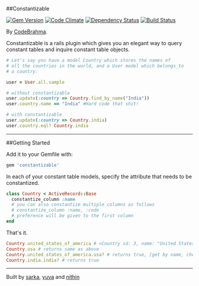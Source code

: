 ##Constantizable

[![Gem Version](https://badge.fury.io/rb/constantizable.svg)](http://badge.fury.io/rb/constantizable)
[![Code Climate](https://codeclimate.com/github/Codebrahma/constantizable/badges/gpa.svg)](https://codeclimate.com/github/Codebrahma/constantizable)
[![Dependency Status](https://gemnasium.com/Codebrahma/constantizable.svg)](https://gemnasium.com/Codebrahma/constantizable)
[![Build Status](https://travis-ci.org/Codebrahma/constantizable.svg)](https://travis-ci.org/Codebrahma/constantizable)

By [CodeBrahma](http://codebrahma.com).

Constantizable is a rails plugin which gives you an elegant way to query constant tables and inquire constant table objects.

``` ruby
# Let's say you have a model Country which stores the names of 
# all the countries in the world, and a User model which belongs_to
# a country.

user = User.all.sample

# without constantizable
user.update(:country => Country.find_by_name("India"))
user.country.name == "India" #Hard code that shit!

# with constantizable
user.update(:country => Country.india)
user.country.eql? Country.india
```

---

##Getting Started

Add it to your Gemfile with:

``` ruby
gem 'constantizable'
```

In each of your constant table models, specify the attribute that needs to be constantized.

``` ruby
class Country < ActiveRecord::Base
  constantize_column :name
  # you can also constantize multiple columns as follows
  # constantize_column :name, :code
  # preference will be given to the first column
end
```

That's it.

``` ruby
Country.united_states_of_america # <Country id: 3, name: "United States Of America", code: "USA"> 
Country.usa # returns same as above
Country.united_states_of_america.usa? # returns true, [get by name, check using code]
Country.india.india? # returns true
```

---

Built by [sarka](https://twitter.com/sarka_neo), [yuva](https://twitter.com/Charizard_) and [nithin](https://twitter.com/nithinkrishh)
